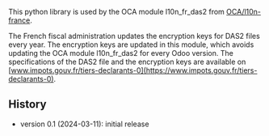 This python library is used by the OCA module l10n\_fr\_das2 from [OCA/l10n-france](https://github.com/OCA/l10n-france).

The French fiscal administration updates the encryption keys for DAS2 files every year. The encryption keys are updated in this module, which avoids updating the OCA module l10n\_fr\_das2 for every Odoo version. The specifications of the DAS2 file and the encryption keys are available on [www.impots.gouv.fr/tiers-declarants-0](https://www.impots.gouv.fr/tiers-declarants-0).

## History

* version 0.1 (2024-03-11): initial release

